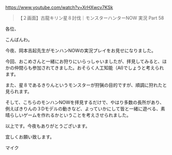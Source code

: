 https://www.youtube.com/watch?v=XrHXwcv7KSk

> 【２画面】古龍キリン星８討伐｜モンスターハンターNOW 実況 Part 58 
 
各位、

こんばんわ。

今夜、岡本吉起先生がモンハンNOWの実況プレイをお見せになりました。

今回、おこめさんと一緒にお狩りにいらっしゃいましたが、拝見してみると、ほかの仲間らも参加されてきました。おそらく人工知能（AI)でしょうと考えられます。

また、星８であるきりんというモンスターが狩猟の目的ですが、順調に狩れたと見られます。

そして、こちらのモンハンNOWを拝見するだけで、やはり多数の長所があり、例えばきりんの３Dモデルの動きなど、よっていかにして皆と一緒に遊べる、素晴らしいゲームを作れるかということを考えさせられました。

以上です。今夜もありがとうございます。

宜しくお願い致します。

マイク
